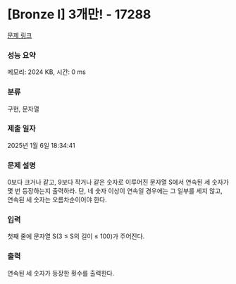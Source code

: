 # [Bronze I] 3개만! - 17288 

[문제 링크](https://www.acmicpc.net/problem/17288) 

### 성능 요약

메모리: 2024 KB, 시간: 0 ms

### 분류

구현, 문자열

### 제출 일자

2025년 1월 6일 18:34:41

### 문제 설명

<p>0보다 크거나 같고, 9보다 작거나 같은 숫자로 이루어진 문자열 S에서 연속된 세 숫자가 몇 번 등장하는지 출력하라. 단, 네 숫자 이상이 연속일 경우에는 그 일부를 세지 않고, 연속된 세 숫자는 오름차순이어야 한다.</p>

### 입력 

 <p>첫째 줄에 문자열 S(3 ≤ S의 길이 ≤ 100)가 주어진다.</p>

### 출력 

 <p>연속된 세 숫자가 등장한 횟수를 출력한다.</p>

